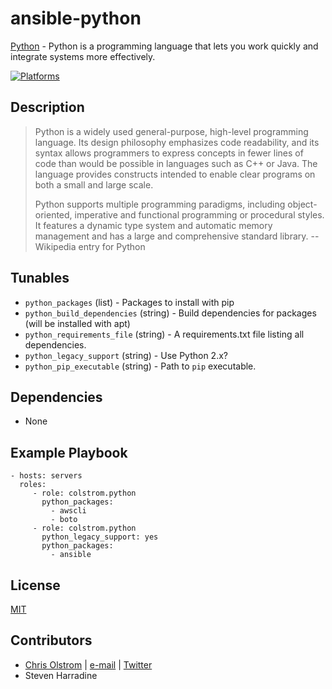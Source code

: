 # ansible-python

[Python](https://www.python.org/) - Python is a programming language that lets you work quickly and integrate systems more effectively.

[![Platforms](http://img.shields.io/badge/platforms-ubuntu-lightgrey.svg?style=flat)](#)

Description
-----------
 > Python is a widely used general-purpose, high-level programming language. Its design philosophy emphasizes code readability, and its syntax allows programmers to express concepts in fewer lines of code than would be possible in languages such as C++ or Java. The language provides constructs intended to enable clear programs on both a small and large scale.
>
> Python supports multiple programming paradigms, including object-oriented, imperative and functional programming or procedural styles. It features a dynamic type system and automatic memory management and has a large and comprehensive standard library.
> -- Wikipedia entry for Python

Tunables
--------
* ```python_packages``` (list) - Packages to install with pip
* ```python_build_dependencies``` (string) - Build dependencies for packages (will be installed with apt)
* ```python_requirements_file``` (string) - A requirements.txt file listing all dependencies.
* ```python_legacy_support``` (string) - Use Python 2.x?
* ```python_pip_executable``` (string) - Path to ```pip``` executable.

Dependencies
------------
* None

Example Playbook
----------------
    - hosts: servers
      roles:
         - role: colstrom.python
           python_packages:
             - awscli
             - boto
         - role: colstrom.python
           python_legacy_support: yes
           python_packages:
             - ansible

License
-------
[MIT](https://tldrlegal.com/license/mit-license)

Contributors
------------
* [Chris Olstrom](https://colstrom.github.io/) | [e-mail](mailto:chris@olstrom.com) | [Twitter](https://twitter.com/ChrisOlstrom)
* Steven Harradine
